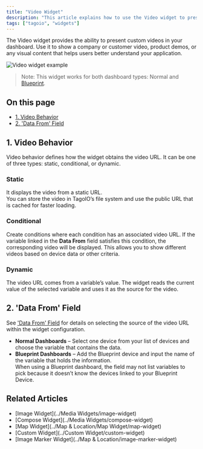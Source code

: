 ```yaml
---
title: "Video Widget"
description: "This article explains how to use the Video widget to present custom videos in TagoIO dashboards and summarizes the widget’s behavior and related references."
tags: ["tagoio", "widgets"]
---
```

The Video widget provides the ability to present custom videos in your dashboard. Use it to show a company or customer video, product demos, or any visual content that helps users better understand your application.

![Video widget example](/docs_imagem/tagoio/video-widget-2.gif)

> Note: This widget works for both dashboard types: Normal and [Blueprint](../../dashboards/blueprint-dashboard).

## On this page
- [1. Video Behavior](#1-video-behavior)  
- [2. 'Data From' Field](../../data-management/data-records)

## 1. Video Behavior
Video behavior defines how the widget obtains the video URL. It can be one of three types: static, conditional, or dynamic.

### Static
It displays the video from a static URL.  
You can store the video in TagoIO’s file system and use the public URL that is cached for faster loading.

### Conditional
Create conditions where each condition has an associated video URL. If the variable linked in the **Data From** field satisfies this condition, the corresponding video will be displayed. This allows you to show different videos based on device data or other criteria.

### Dynamic
The video URL comes from a variable’s value. The widget reads the current value of the selected variable and uses it as the source for the video.

## 2. 'Data From' Field
See ['Data From' Field](../../data-management/data-records) for details on selecting the source of the video URL within the widget configuration.

- **Normal Dashboards** – Select one device from your list of devices and choose the variable that contains the data.
- **Blueprint Dashboards** – Add the Blueprint device and input the name of the variable that holds the information.  
  When using a Blueprint dashboard, the field may not list variables to pick because it doesn’t know the devices linked to your Blueprint Device.

## Related Articles
- [Image Widget](../Media Widgets/image-widget)  
- [Compose Widget](../Media Widgets/compose-widget)  
- [Map Widget](../Map & Location/Map Widget/map-widget)  
- [Custom Widget](../Custom Widget/custom-widget)  
- [Image Marker Widget](../Map & Location/image-marker-widget)